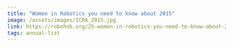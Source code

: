 ```yaml
---
title: "Women in Robotics you need to know about 2015"
image: /assets/images/ICRA_2015.jpg
link: https://robohub.org/25-women-in-robotics-you-need-to-know-about-2015/
tags: annual-list
---
```

